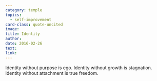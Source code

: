 ```yaml
---
category: temple
topics:
  - self-improvement
card-class: quote-uncited
image:
title: Identity
author:
date: 2016-02-26
text:
link:
---
```

Identity without purpose is ego. Identity without growth is stagnation. Identity without attachment is true freedom.
